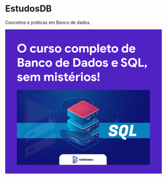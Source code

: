 # EstudosDB
Conceitos e práticas em Banco de dados.

<p align="center">
<img src="https://github.com/joaoriuto/EstudosDB/blob/main/z_img/intro.PNG">
</p>
